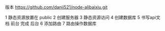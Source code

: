 版本
     https://github.com/danji521/node-alibaixiu.git


1  静态资源放置在 public
2  创建服务器
3  静态资源访问
4  创建数据库
5  书写api文档
      前台   完成
	  后台
6   添加路由
7   路由操作数据库








